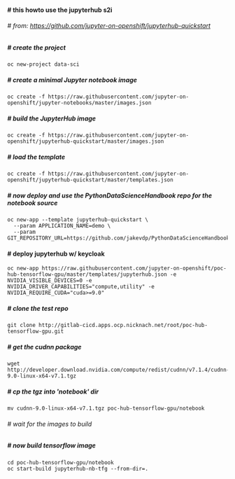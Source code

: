 ####  # this howto use the jupyterhub s2i
###### # from: https://github.com/jupyter-on-openshift/jupyterhub-quickstart
##### # create the project
```
oc new-project data-sci
```
##### # create a minimal Jupyter notebook image
```
oc create -f https://raw.githubusercontent.com/jupyter-on-openshift/jupyter-notebooks/master/images.json
```
##### # build the JupyterHub image
```
oc create -f https://raw.githubusercontent.com/jupyter-on-openshift/jupyterhub-quickstart/master/images.json
```
##### # load the template
```
oc create -f https://raw.githubusercontent.com/jupyter-on-openshift/jupyterhub-quickstart/master/templates.json
```
##### # now deploy and use the PythonDataScienceHandbook repo for the notebook source
```
oc new-app --template jupyterhub-quickstart \
  --param APPLICATION_NAME=demo \
  --param GIT_REPOSITORY_URL=https://github.com/jakevdp/PythonDataScienceHandbook
```


#### # deploy jupyterhub w/ keycloak
```
oc new-app https://raw.githubusercontent.com/jupyter-on-openshift/poc-hub-tensorflow-gpu/master/templates/jupyterhub.json -e NVIDIA_VISIBLE_DEVICES=0 -e NVIDIA_DRIVER_CAPABILITIES="compute,utility" -e NVIDIA_REQUIRE_CUDA="cuda>=9.0"
```
##### # clone the test repo
```
git clone http://gitlab-cicd.apps.ocp.nicknach.net/root/poc-hub-tensorflow-gpu.git
```
##### # get the cudnn package
```
wget http://developer.download.nvidia.com/compute/redist/cudnn/v7.1.4/cudnn-9.0-linux-x64-v7.1.tgz
```
##### # cp the tgz into 'notebook' dir
```
mv cudnn-9.0-linux-x64-v7.1.tgz poc-hub-tensorflow-gpu/notebook
```
###### # wait for the images to build
##### # now build tensorflow image
```
cd poc-hub-tensorflow-gpu/notebook
oc start-build jupyterhub-nb-tfg --from-dir=.
```
